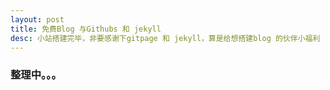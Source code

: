 ```yaml
---
layout: post
title: 免费Blog 与Githubs 和 jekyll 
desc: 小站搭建完毕，非要感谢下gitpage 和 jekyll，算是给想搭建blog 的伙伴小福利
---
```


### 整理中。。。


